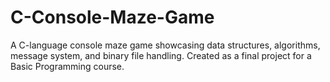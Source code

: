 # C-Console-Maze-Game
A C-language console maze game showcasing data structures, algorithms, message system, and binary file handling. Created as a final project for a Basic Programming course.

